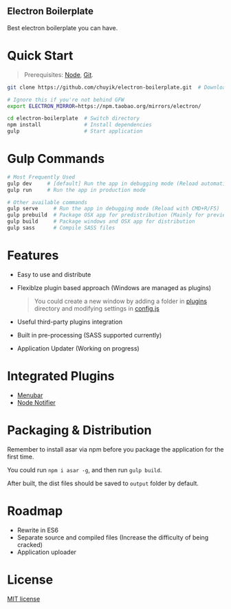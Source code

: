 Electron Boilerplate
---
Best electron boilerplate you can have.

# Quick Start
> Prerequisites: [Node](https://nodejs.org/), [Git](https://git-scm.com/).

```bash
git clone https://github.com/chuyik/electron-boilerplate.git  # Download this project

# Ignore this if you're not behind GFW
export ELECTRON_MIRROR=https://npm.taobao.org/mirrors/electron/

cd electron-boilerplate  # Switch directory
npm install              # Install dependencies
gulp                     # Start application
```

# Gulp Commands
```bash
# Most Frequently Used
gulp dev     # [default] Run the app in debugging mode (Reload automatically)
gulp run     # Run the app in production mode

# Other available commands
gulp serve     # Run the app in debugging mode (Reload with CMD+R/F5)
gulp prebuild  # Package OSX app for predistribution (Mainly for preview)
gulp build     # Package windows and OSX app for distribution
gulp sass      # Compile SASS files
```

# Features
- Easy to use and distribute
- Flexiblze plugin based approach (Windows are managed as plugins)
  > You could create a new window by adding a folder in [plugins](./plugins) directory
  > and modifying settings in [config.js](./app/config.js)
  
- Useful third-party plugins integration
- Built in pre-processing (SASS supported currently)
- Application Updater (Working on progress)

# Integrated Plugins
- [Menubar](https://github.com/maxogden/menubar)
- [Node Notifier](https://github.com/mikaelbr/node-notifier)

# Packaging & Distribution
Remember to install asar via npm before you package the application for the first time.

You could run `npm i asar -g`, and then run `gulp build`.

After built, the dist files should be saved to `output` folder by default.

# Roadmap
- Rewrite in ES6
- Separate source and compiled files (Increase the difficulty of being cracked)
- Application uploader

# License
[MIT license](http://opensource.org/licenses/MIT)
